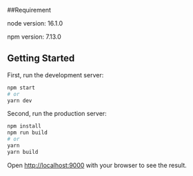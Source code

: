 ##Requirement

node version: 16.1.0

npm version: 7.13.0

## Getting Started

First, run the development server:

```bash
npm start
# or
yarn dev
```

Second, run the production server:
```bash
npm install
npm run build
# or
yarn
yarn build
```

Open [http://localhost:9000](http://localhost:9000) with your browser to see the result.

